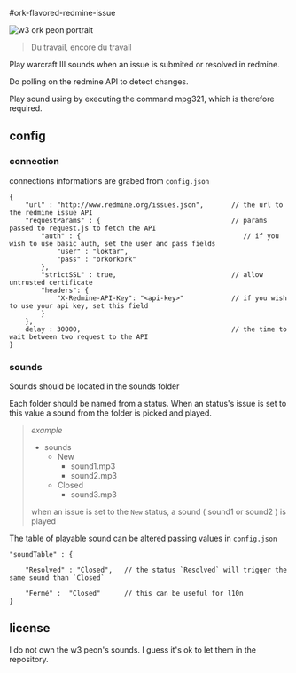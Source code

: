 #ork-flavored-redmine-issue

 ![w3 ork peon portrait](http://classic.battle.net/war3/images/orc/units/portraits/peon.gif)
 > Du travail, encore du travail

Play warcraft III sounds when an issue is submited or resolved in redmine.

Do polling on the redmine API to detect changes.

Play sound using by executing the command mpg321, which is therefore required.

## config

### connection

connections informations are grabed from `config.json` 

    {
        "url" : "http://www.redmine.org/issues.json",       // the url to the redmine issue API
        "requestParams" : {                                 // params passed to request.js to fetch the API
            "auth" : {                                         // if you wish to use basic auth, set the user and pass fields
                "user" : "loktar",
                "pass" : "orkorkork"
            },
            "strictSSL" : true,                             // allow untrusted certificate
            "headers": {                                    
                "X-Redmine-API-Key": "<api-key>"            // if you wish to use your api key, set this field
            }
        },
        delay : 30000,                                      // the time to wait between two request to the API
    }

### sounds

Sounds should be located in the sounds folder

Each folder should be named from a status. When an status's issue is set to this value a sound from the folder is picked and played.

> _example_
> 
>  + sounds
>     + New 
>        - sound1.mp3
>        - sound2.mp3
>     + Closed 
>        - sound3.mp3
>   
>  when an issue is set to the `New` status, a sound ( sound1 or sound2 ) is played
>  

The table of playable sound can be altered passing values in `config.json`

    "soundTable" : {

        "Resolved" : "Closed",   // the status `Resolved` will trigger the same sound than `Closed`

        "Fermé" :  "Closed"      // this can be useful for l10n 
    } 

## license

I do not own the w3 peon's sounds. I guess it's ok to let them in the repository.